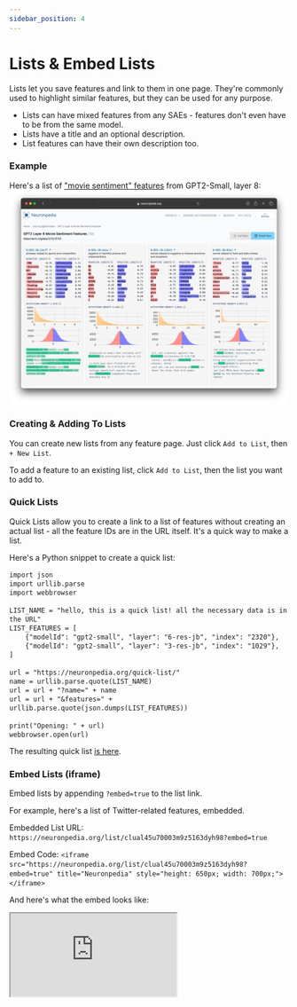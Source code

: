 ```yaml
---
sidebar_position: 4
---
```


# Lists & Embed Lists

Lists let you save features and link to them in one page. They're commonly used to highlight similar features, but they can be used for any purpose.

- Lists can have mixed features from any SAEs - features don't even have to be from the same model.
- Lists have a title and an optional description.
- List features can have their own description too.

### Example

Here's a list of ["movie sentiment" features](https://www.neuronpedia.org/list/clt3c1c200001298tvcoquyt7) from GPT2-Small, layer 8:
![Screenshot of a list on Neuronpedia](img/lists.png)

### Creating & Adding To Lists

You can create new lists from any feature page. Just click `Add to List`, then `+ New List`.

To add a feature to an existing list, click `Add to List`, then the list you want to add to.

### Quick Lists

Quick Lists allow you to create a link to a list of features without creating an actual list - all the feature IDs are in the URL itself. It's a quick way to make a list.

Here's a Python snippet to create a quick list:

```
import json
import urllib.parse
import webbrowser

LIST_NAME = "hello, this is a quick list! all the necessary data is in the URL"
LIST_FEATURES = [
    {"modelId": "gpt2-small", "layer": "6-res-jb", "index": "2320"},
    {"modelId": "gpt2-small", "layer": "3-res-jb", "index": "1029"},
]

url = "https://neuronpedia.org/quick-list/"
name = urllib.parse.quote(LIST_NAME)
url = url + "?name=" + name
url = url + "&features=" + urllib.parse.quote(json.dumps(LIST_FEATURES))

print("Opening: " + url)
webbrowser.open(url)
```

The resulting quick list [is here](https://www.neuronpedia.org/quick-list?name=hello%2C%20this%20is%20a%20quick%20list!%20all%20the%20necessary%20data%20is%20in%20the%20URL&features=%5B%7B%22modelId%22%3A%20%22gpt2-small%22%2C%20%22layer%22%3A%20%226-res-jb%22%2C%20%22index%22%3A%20%222320%22%7D%2C%20%7B%22modelId%22%3A%20%22gpt2-small%22%2C%20%22layer%22%3A%20%223-res-jb%22%2C%20%22index%22%3A%20%221029%22%7D%5D).

### Embed Lists (iframe)

Embed lists by appending `?embed=true` to the list link.

For example, here's a list of Twitter-related features, embedded.

Embedded List URL: `https://neuronpedia.org/list/clual45u70003m9z5163dyh98?embed=true`

Embed Code: `<iframe src="https://neuronpedia.org/list/clual45u70003m9z5163dyh98?embed=true" title="Neuronpedia" style="height: 650px; width: 700px;"></iframe>`

And here's what the embed looks like:

<iframe src="https://neuronpedia.org/list/clual45u70003m9z5163dyh98?embed=true" title="Neuronpedia" style={{border: "1px solid #ddd", borderRadius: "10px", width:"700px", height:"650px"}}></iframe>
